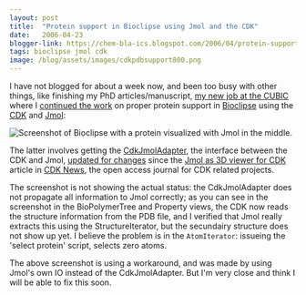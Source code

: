 ```yaml
---
layout: post
title:  "Protein support in Bioclipse using Jmol and the CDK"
date:   2006-04-23
blogger-link: https://chem-bla-ics.blogspot.com/2006/04/protein-support-in-bioclipse-using.html
tags: bioclipse jmol cdk
image: /blog/assets/images/cdkpdbsupport800.png
---
```


I have not blogged for about a week now, and been too busy with other things, like finishing my PhD articles/manuscript,
[my new job at the CUBIC](http://chem-bla-ics.blogspot.com/2006/03/cologne-university-bioinformatics.html) where I
[continued the work](http://chem-bla-ics.blogspot.com/2006/04/getting-jmols-cartoon-on-to-work-in.html) on proper protein support in
[Bioclipse](http://www.bioclipse.net/) using the [CDK](http://cdk.sf.net/) and
[Jmol](http://www.jmol.org/):

![Screenshot of Bioclipse with a protein visualized with Jmol in the middle.](/blog/assets/images/cdkpdbsupport800.png)

The latter involves getting the [CdkJmolAdapter](http://svn.sourceforge.net/viewcvs.cgi/bioclipse/trunk/bc_jmol/src/net/bioclipse/plugins/adapter/cdk/CdkJmolAdapter.java?view=log),
the interface between the CDK and Jmol, [updated for changes](http://wiki.cubic.uni-koeln.de/cdkwiki/doku.php?id=cdknewsartjmolandcdk)
since the [Jmol as 3D viewer for CDK](http://almost.cubic.uni-koeln.de/cdk/cdk_top/cdk_news/archive/cdknews2.1.article13.pdf)
article in [CDK News](http://almost.cubic.uni-koeln.de/cdk/cdk_top/cdk_news/), the open access journal for CDK related projects.

The screenshot is not showing the actual status: the CdkJmolAdapter does not propagate all information to Jmol correctly; as you
can see in the screenshot in the BioPolymerTree and Property views, the CDK now reads the structure information from the PDB file,
and I verified that Jmol really extracts this using the StructureIterator, but the secundairy structure does not show up yet.
I believe the problem is in the `AtomIterator`: issueing the 'select protein' script, selects zero atoms.

The above screenshot is using a workaround, and was made by using Jmol's own IO instead of the CdkJmolAdapter. But
I'm very close and think I will be able to fix this soon.
